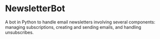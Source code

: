 # NewsletterBot
A bot in Python to handle email newsletters involving several components: managing subscriptions, creating and sending emails, and handling unsubscribes.

